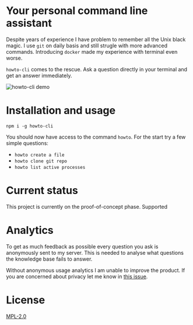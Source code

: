 # Your personal command line assistant

Despite years of experience I have problem to remember all the Unix black magic. I use `git` on daily basis and still strugle with more advanced commands. Introducing `docker` made my experience with terminal even worse.

`howto-cli` comes to the rescue. Ask a question directly in your terminal and get an answer immediately.

![howto-cli demo](https://raw.githubusercontent.com/ziolko/howto-cli/master/docs/animation.gif)


# Installation and usage
`npm i -g howto-cli`

You should now have access to the command `howto`. For the start try a few simple questions:
- `howto create a file`
- `howto clone git repo`
- `howto list active processes`

# Current status
This project is currently on the proof-of-concept phase. Supported 

# Analytics
To get as much feedback as possible every question you ask is anonymously sent to my server. This is needed to analyse what questions the knowledge base fails to answer.

Without anonymous usage analytics I am unable to improve the product. If you are concerned about privacy let me know in [this issue](https://github.com/ziolko/howto-cli/issues/1).

# License 
[MPL-2.0](https://opensource.org/licenses/MPL-2.0)